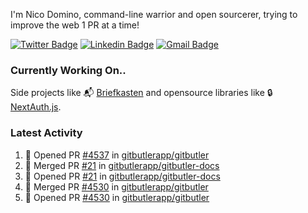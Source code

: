 
I'm Nico Domino, command-line warrior and open sourcerer, trying to improve the web 1 PR at a time!

[![Twitter Badge](https://img.shields.io/badge/-@ndom91-1ca0f1?style=flat-square&labelColor=1ca0f1&logo=twitter&logoColor=white&link=https://twitter.com/ndom91)](https://twitter.com/ndom91) [![Linkedin Badge](https://img.shields.io/badge/-ndom91-blue?style=flat-square&logo=Linkedin&logoColor=white&link=https://www.linkedin.com/in/ndom91/)](https://www.linkedin.com/in/ndom91/) [![Gmail Badge](https://img.shields.io/badge/-yo@ndo.dev-c14438?style=flat-square&logo=mail.ru&logoColor=white&link=mailto:yo@ndo.dev)](mailto:yo@ndo.dev)

### Currently Working On..

Side projects like 📬 [Briefkasten](https://briefkastenhq.com) and opensource libraries like 🔒 [NextAuth.js](https://github.com/nextauthjs/next-auth).

<!--START_SECTION_PROFILE_VIEWS:readme-info-->
<!--END_SECTION_PROFILE_VIEWS:readme-info-->

<!--START_SECTION_DAILY_COMMIT:readme-info-->
<!--END_SECTION_DAILY_COMMIT:readme-info-->

<!--START_SECTION_WEEKLY_COMMIT:readme-info-->
<!--END_SECTION_WEEKLY_COMMIT:readme-info-->

### Latest Activity

<!--START_SECTION:activity-->
1. 💪 Opened PR [#4537](https://github.com/gitbutlerapp/gitbutler/pull/4537) in [gitbutlerapp/gitbutler](https://github.com/gitbutlerapp/gitbutler)
2. 🎉 Merged PR [#21](https://github.com/gitbutlerapp/gitbutler-docs/pull/21) in [gitbutlerapp/gitbutler-docs](https://github.com/gitbutlerapp/gitbutler-docs)
3. 💪 Opened PR [#21](https://github.com/gitbutlerapp/gitbutler-docs/pull/21) in [gitbutlerapp/gitbutler-docs](https://github.com/gitbutlerapp/gitbutler-docs)
4. 🎉 Merged PR [#4530](https://github.com/gitbutlerapp/gitbutler/pull/4530) in [gitbutlerapp/gitbutler](https://github.com/gitbutlerapp/gitbutler)
5. 💪 Opened PR [#4530](https://github.com/gitbutlerapp/gitbutler/pull/4530) in [gitbutlerapp/gitbutler](https://github.com/gitbutlerapp/gitbutler)
<!--END_SECTION:activity-->
